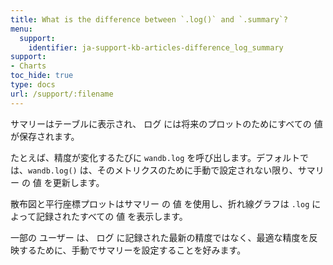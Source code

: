 ```yaml
---
title: What is the difference between `.log()` and `.summary`?
menu:
  support:
    identifier: ja-support-kb-articles-difference_log_summary
support:
- Charts
toc_hide: true
type: docs
url: /support/:filename
---
```


サマリーはテーブルに表示され、 ログ には将来のプロットのためにすべての 値 が保存されます。

たとえば、精度が変化するたびに `wandb.log` を呼び出します。デフォルトでは、`wandb.log()` は、そのメトリクスのために手動で設定されない限り、サマリー の 値 を更新します。

散布図と平行座標プロットはサマリー の 値 を使用し、折れ線グラフは `.log` によって記録されたすべての 値 を表示します。

一部の ユーザー は、 ログ に記録された最新の精度ではなく、最適な精度を反映するために、手動でサマリーを設定することを好みます。